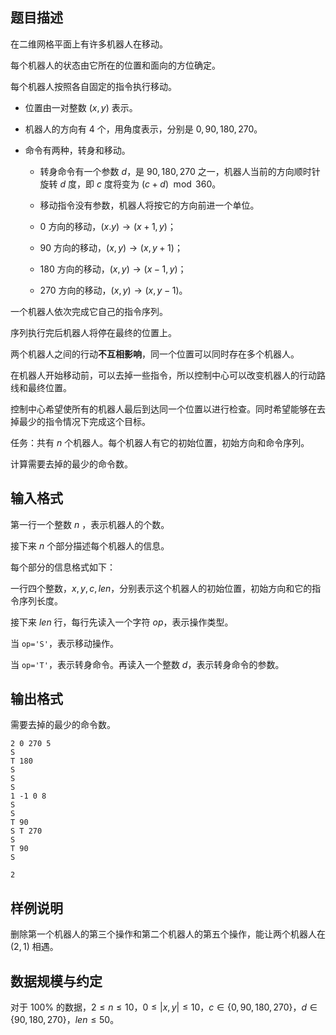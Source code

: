 ## 题目描述

在二维网格平面上有许多机器人在移动。

每个机器人的状态由它所在的位置和面向的方位确定。

每个机器人按照各自固定的指令执行移动。

- 位置由一对整数 $(x,y)$ 表示。

- 机器人的方向有 $4$ 个，用角度表示，分别是 $0,90,180,270$。

- 命令有两种，转身和移动。

  - 转身命令有一个参数 $d$，是 $90,180,270$ 之一，机器人当前的方向顺时针旋转 $d$ 度，即 $c$ 度将变为 $(c+d)\mod 360$。

  - 移动指令没有参数，机器人将按它的方向前进一个单位。

  - $0$ 方向的移动，$(x.y)→(x+1,y)$；

  - $90$ 方向的移动，$(x,y)→(x,y+1)$；

  - $180$ 方向的移动，$(x,y)→(x-1,y)$；

  - $270$ 方向的移动，$(x,y)→(x,y-1)$。

一个机器人依次完成它自己的指令序列。

序列执行完后机器人将停在最终的位置上。

两个机器人之间的行动**不互相影响**，同一个位置可以同时存在多个机器人。

在机器人开始移动前，可以去掉一些指令，所以控制中心可以改变机器人的行动路线和最终位置。

控制中心希望使所有的机器人最后到达同一个位置以进行检查。同时希望能够在去掉最少的指令情况下完成这个目标。

任务：共有 $n$ 个机器人。每个机器人有它的初始位置，初始方向和命令序列。

计算需要去掉的最少的命令数。

## 输入格式

第一行一个整数 $n$ ，表示机器人的个数。

接下来 $n$ 个部分描述每个机器人的信息。

每个部分的信息格式如下：

一行四个整数，$x,y,c,len$，分别表示这个机器人的初始位置，初始方向和它的指令序列长度。

接下来 $len$ 行，每行先读入一个字符 $op$，表示操作类型。

当 `op='S'`，表示移动操作。

当 `op='T'`，表示转身命令。再读入一个整数 $d$，表示转身命令的参数。

## 输出格式

需要去掉的最少的命令数。



```input1
2 0 270 5 
S 
T 180 
S 
S 
S 
1 -1 0 8 
S 
S 
T 90 
S T 270 
S 
T 90 
S 
```



```output1
2
```

## 样例说明 

删除第一个机器人的第三个操作和第二个机器人的第五个操作，能让两个机器人在 $(2,1)$ 相遇。

## 数据规模与约定

对于 $100\%$ 的数据，$2\leq n\leq10$，$0\leq |x,y|\leq 10$，$c\in\{0,90,180,270\}$，$d\in\{90,180,270\}$，$len\leq50$。